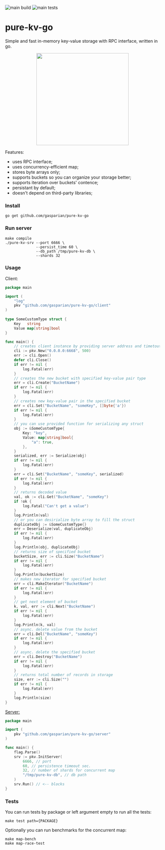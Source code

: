 ![main build](https://github.com/gasparian/pure-kv-go/actions/workflows/build.yml/badge.svg?branch=main)
![main tests](https://github.com/gasparian/pure-kv-go/actions/workflows/test.yml/badge.svg?branch=main)

# pure-kv-go  
Simple and fast in-memory key-value storage with RPC interface, written in go.  

<p align="center"> <img src="https://github.com/gasparian/pure-kv-go/blob/main/pics/logo.jpg" height=300/> </p>  

Features:  
 * uses RPC interface;  
 * uses concurrency-efficient map;  
 * stores byte arrays only;  
 * supports buckets so you can organize your storage better;  
 * supports iteration over buckets' contence;  
 * persistant by default;  
 * doesn't depend on third-party libraries;  

### Install  
```
go get github.com/gasparian/pure-kv-go
```  

### Run server  
```
make compile
./pure-kv-srv --port 6666 \
              --persist_time 60 \
              --db_path /tmp/pure-kv-db \
              --shards 32
```  

### Usage  

Client:  
```go
package main

import (
    "log"
    pkv "github.com/gasparian/pure-kv-go/client"
)
 
type SomeCustomType struct {
	Key   string
	Value map[string]bool
}

func main() {
    // creates client instance by providing server address and timetout in ms. 
    cli := pkv.New("0.0.0.0:6668", 500)
    err := cli.Open()
    defer cli.Close() 
    if err != nil {
        log.Fatal(err)
    }
    // creates the new bucket with specified key-value pair type
    err = cli.Create("BucketName") 
    if err != nil {
        log.Fatal(err)
    }
    // creates new key-value pair in the specified bucket
    err = cli.Set("BucketName", "someKey", []byte{'a'}) 
    if err != nil {
        log.Fatal(err)
    }
    // you can use provided function for serializing any struct
    obj := &SomeCustomType{
        Key: "key",
        Value: map[string]bool{
            "a": true,
        },
    }
    serialized, err := Serialize(obj)
    if err != nil {
        log.Fatal(err)
    }
    err = cli.Set("BucketName", "someKey", serialized) 
    if err != nil {
        log.Fatal(err)
    }
    // returns decoded value
    val, ok := cli.Get("BucketName", "someKey") 
    if !ok {
        log.Fatal("Can't get a value")
    }    
    log.Println(val)
    // or you can desirialize byte array to fill the struct
    duplicateObj := &SomeCustomType{}
    err = Deserialize(val, duplicateObj)
    if err != nil {
        log.Fatal(err)
    }
    log.Println(obj, duplicateObj)
    // returns size of specified bucket
    bucketSize, err := cli.Size("BucketName") 
    if err != nil {
        log.Fatal(err)
    }
    log.Println(bucketSize)
    // makes new iterator for specified bucket
    err = cli.MakeIterator("BucketName")
    if err != nil {
        log.Fatal(err)
    }
    // get next element of bucket
    k, val, err := cli.Next("BucketName") 
    if err != nil {
        log.Fatal(err)
    }
    log.Println(k, val)
    // async. delete value from the bucket
    err = cli.Del("BucketName", "someKey") 
    if err != nil {
        log.Fatal(err)
    }
    // async. delete the specified bucket
    err = cli.Destroy("BucketName") 
    if err != nil {
        log.Fatal(err)
    }
    // returns total number of records in storage
    size, err := cli.Size("")
    if err != nil {
        log.Fatal(err)
    }
    log.Println(size)
}
```  

[Server:](https://github.com/gasparian/pure-kv-go/blob/main/main.go)  
```go
package main

import (
    pkv "github.com/gasparian/pure-kv-go/server"
)

func main() {
    flag.Parse()
    srv := pkv.InitServer(
        6666, // port
        60, // persistence timeout sec.
        32, // number of shards for concurrent map
        "/tmp/pure-kv-db", // db path
    )
    srv.Run() // <-- blocks
}
```  

### Tests  

You can run tests by package or left argument empty to run all the tests:  
```
make test path={PACKAGE}
```  

Optionally you can run benchmarks for the concurrent map:  
```
make map-bench
make map-race-test
```  
